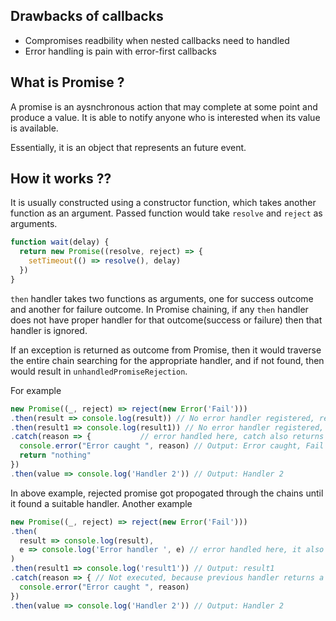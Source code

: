 ## Drawbacks of callbacks
- Compromises readbility when nested callbacks need to handled
- Error handling is pain with error-first callbacks

## What is Promise ?

A promise is an aysnchronous action that may complete at some point and produce a value. 
It is able to notify anyone who is interested when its value is available.

Essentially, it is an object that represents an future event.

## How it works ??
It is usually constructed using a constructor function, which takes another function as an argument.
Passed function would take `resolve` and `reject` as arguments.

```js
function wait(delay) {
  return new Promise((resolve, reject) => {
    setTimeout(() => resolve(), delay)
  })
}
```

`then` handler takes two functions as arguments, one for success outcome and another for failure outcome.
In Promise chaining, if any `then` handler does not have proper handler for that outcome(success or failure)
then that handler is ignored.

If an exception is returned as outcome from Promise, then it would traverse the entire chain searching for the 
appropriate handler, and if not found, then would result in `unhandledPromiseRejection`.

For example

```js
new Promise((_, reject) => reject(new Error('Fail')))
.then(result => console.log(result)) // No error handler registered, rejection flows into next promise
.then(result1 => console.log(result1)) // No error handler registered, rejection flows into next promise
.catch(reason => {           // error handled here, catch also returns a promise
  console.error("Error caught ", reason) // Output: Error caught, Fail
  return "nothing"
})
.then(value => console.log('Handler 2')) // Output: Handler 2
```

In above example, rejected promise got propogated through the chains until it found a suitable handler.
Another example
```js
new Promise((_, reject) => reject(new Error('Fail')))
.then(
  result => console.log(result), 
  e => console.log('Error handler ', e) // error handled here, it also returned a promise
) 
.then(result1 => console.log('result1')) // Output: result1
.catch(reason => { // Not executed, because previous handler returns a success outcome
  console.error("Error caught ", reason)
})
.then(value => console.log('Handler 2')) // Output: Handler 2
```
